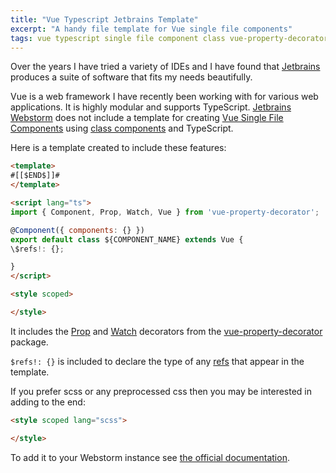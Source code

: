 ```yaml
---
title: "Vue Typescript Jetbrains Template"
excerpt: "A handy file template for Vue single file components"
tags: vue typescript single file component class vue-property-decorator decorator template webstorm jetbrains
---
```


Over the years I have tried a variety of IDEs and I have found that [Jetbrains](https://www.jetbrains.com/) produces a suite of 
software that fits my needs beautifully.

Vue is a web framework I have recently been working with for various web applications. It is highly modular and supports
TypeScript. [Jetbrains Webstorm](https://www.jetbrains.com/webstorm/) does not include a template for creating 
[Vue Single File Components](https://vuejs.org/v2/guide/single-file-components.html) using [class components](https://vuejs.org/v2/guide/typescript.html#Class-Style-Vue-Components) and TypeScript.

Here is a template created to include these features:  

```html
<template>
#[[$END$]]#
</template>

<script lang="ts">
import { Component, Prop, Watch, Vue } from 'vue-property-decorator';

@Component({ components: {} })
export default class ${COMPONENT_NAME} extends Vue {
\$refs!: {};

}
</script>

<style scoped>

</style>
```

It includes the [Prop](https://github.com/kaorun343/vue-property-decorator#Prop) and [Watch](https://github.com/kaorun343/vue-property-decorator#Watch) decorators from the [vue-property-decorator](https://github.com/kaorun343/vue-property-decorator) package.

`$refs!: {}` is included to declare the type of any [refs](https://vuejs.org/v2/api/#ref) that appear in the template.

If you prefer scss or any preprocessed css then you may be interested in adding to the end:
```html
<style scoped lang="scss">

</style>
``` 

To add it to your Webstorm instance see [the official documentation](https://www.jetbrains.com/help/webstorm/using-file-and-code-templates.html).
